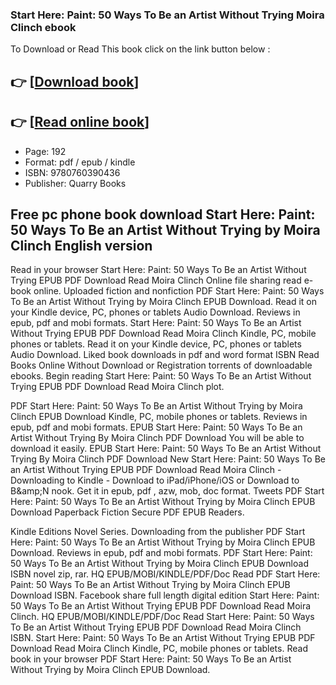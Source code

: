 ### Start Here: Paint: 50 Ways To Be an Artist Without Trying Moira Clinch ebook

To Download or Read This book click on the link button below :

## 👉  [**[Download book](http://filesbooks.info/download.php?group=book&from=github.com&id=716968&lnk=1063 "Download book")**]

## 👉  [**[Read online book](http://filesbooks.info/download.php?group=book&from=github.com&id=716968&lnk=1063 "Read online book")**]


* Page: 192
* Format: pdf / epub / kindle
* ISBN: 9780760390436
* Publisher: Quarry Books



## Free pc phone book download Start Here: Paint: 50 Ways To Be an Artist Without Trying  by Moira Clinch English version


Read in your browser Start Here: Paint: 50 Ways To Be an Artist Without Trying EPUB PDF Download Read Moira Clinch Online file sharing read e-book online. Uploaded fiction and nonfiction PDF Start Here: Paint: 50 Ways To Be an Artist Without Trying by Moira Clinch EPUB Download. Read it on your Kindle device, PC, phones or tablets Audio Download. Reviews in epub, pdf and mobi formats. Start Here: Paint: 50 Ways To Be an Artist Without Trying EPUB PDF Download Read Moira Clinch Kindle, PC, mobile phones or tablets. Read it on your Kindle device, PC, phones or tablets Audio Download. Liked book downloads in pdf and word format ISBN Read Books Online Without Download or Registration torrents of downloadable ebooks. Begin reading Start Here: Paint: 50 Ways To Be an Artist Without Trying EPUB PDF Download Read Moira Clinch plot.

PDF Start Here: Paint: 50 Ways To Be an Artist Without Trying by Moira Clinch EPUB Download Kindle, PC, mobile phones or tablets. Reviews in epub, pdf and mobi formats. EPUB Start Here: Paint: 50 Ways To Be an Artist Without Trying By Moira Clinch PDF Download You will be able to download it easily. EPUB Start Here: Paint: 50 Ways To Be an Artist Without Trying By Moira Clinch PDF Download New Start Here: Paint: 50 Ways To Be an Artist Without Trying EPUB PDF Download Read Moira Clinch - Downloading to Kindle - Download to iPad/iPhone/iOS or Download to B&amp;amp;N nook. Get it in epub, pdf , azw, mob, doc format. Tweets PDF Start Here: Paint: 50 Ways To Be an Artist Without Trying by Moira Clinch EPUB Download Paperback Fiction Secure PDF EPUB Readers.

Kindle Editions Novel Series. Downloading from the publisher PDF Start Here: Paint: 50 Ways To Be an Artist Without Trying by Moira Clinch EPUB Download. Reviews in epub, pdf and mobi formats. PDF Start Here: Paint: 50 Ways To Be an Artist Without Trying by Moira Clinch EPUB Download ISBN novel zip, rar. HQ EPUB/MOBI/KINDLE/PDF/Doc Read PDF Start Here: Paint: 50 Ways To Be an Artist Without Trying by Moira Clinch EPUB Download ISBN. Facebook share full length digital edition Start Here: Paint: 50 Ways To Be an Artist Without Trying EPUB PDF Download Read Moira Clinch. HQ EPUB/MOBI/KINDLE/PDF/Doc Read Start Here: Paint: 50 Ways To Be an Artist Without Trying EPUB PDF Download Read Moira Clinch ISBN. Start Here: Paint: 50 Ways To Be an Artist Without Trying EPUB PDF Download Read Moira Clinch Kindle, PC, mobile phones or tablets. Read book in your browser PDF Start Here: Paint: 50 Ways To Be an Artist Without Trying by Moira Clinch EPUB Download.






